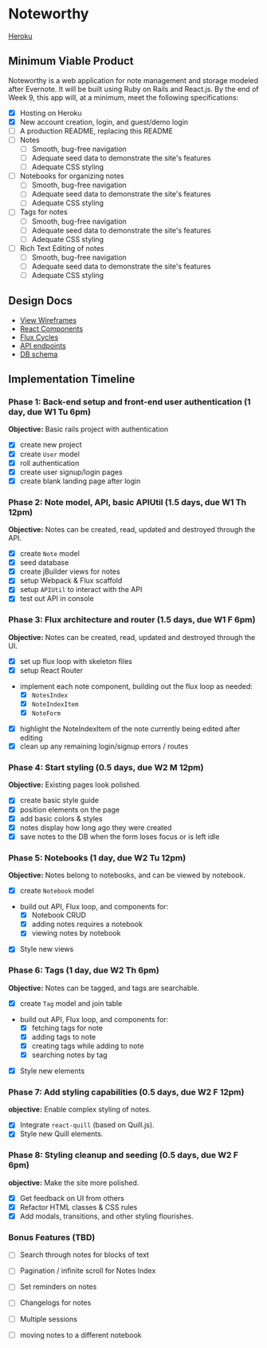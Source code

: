 # Noteworthy

[Heroku][heroku]

[heroku]: https://noteworthyapp.herokuapp.com

## Minimum Viable Product

Noteworthy is a web application for note management and storage modeled after Evernote. It will be built using Ruby on Rails and React.js.  By the end of Week 9, this app will, at a minimum, meet the following specifications:

- [X] Hosting on Heroku
- [X] New account creation, login, and guest/demo login
- [ ] A production README, replacing this README
- [ ] Notes
  - [ ] Smooth, bug-free navigation
  - [ ] Adequate seed data to demonstrate the site's features
  - [ ] Adequate CSS styling
- [ ] Notebooks for organizing notes
  - [ ] Smooth, bug-free navigation
  - [ ] Adequate seed data to demonstrate the site's features
  - [ ] Adequate CSS styling
- [ ] Tags for notes
  - [ ] Smooth, bug-free navigation
  - [ ] Adequate seed data to demonstrate the site's features
  - [ ] Adequate CSS styling
- [ ] Rich Text Editing of notes
  - [ ] Smooth, bug-free navigation
  - [ ] Adequate seed data to demonstrate the site's features
  - [ ] Adequate CSS styling

## Design Docs
* [View Wireframes][views]
* [React Components][components]
* [Flux Cycles][flux-cycles]
* [API endpoints][api-endpoints]
* [DB schema][schema]

[views]: docs/views.md
[components]: docs/components.md
[flux-cycles]: docs/flux-cycles.md
[api-endpoints]: docs/api-endpoints.md
[schema]: docs/schema.md

## Implementation Timeline

### Phase 1: Back-end setup and front-end user authentication (1 day, due W1 Tu 6pm)

**Objective:** Basic rails project with authentication

- [X] create new project
- [X] create `User` model
- [X] roll authentication
- [X] create user signup/login pages
- [X] create blank landing page after login

### Phase 2: Note model, API, basic APIUtil (1.5 days, due W1 Th 12pm)

**Objective:** Notes can be created, read, updated and destroyed through
the API.

- [X] create `Note` model
- [X] seed database
- [X] create jBuilder views for notes
- [X] setup Webpack & Flux scaffold
- [X] setup `APIUtil` to interact with the API
- [X] test out API in console

### Phase 3: Flux architecture and router (1.5 days, due W1 F 6pm)

**Objective:** Notes can be created, read, updated and destroyed through the
UI.

- [X] set up flux loop with skeleton files
- [X] setup React Router
- implement each note component, building out the flux loop as needed:
  - [X] `NotesIndex`
  - [X] `NoteIndexItem`
  - [X] `NoteForm`
- [X] highlight the NoteIndexItem of the note currently being edited
after editing
- [X] clean up any remaining login/signup errors / routes

### Phase 4: Start styling (0.5 days, due W2 M 12pm)

**Objective:** Existing pages look polished.

- [X] create basic style guide
- [X] position elements on the page
- [X] add basic colors & styles
- [X] notes display how long ago they were created
- [X] save notes to the DB when the form loses focus or is left idle

### Phase 5: Notebooks (1 day, due W2 Tu 12pm)

**Objective:** Notes belong to notebooks, and can be viewed by notebook.

- [X] create `Notebook` model
- build out API, Flux loop, and components for:
  - [X] Notebook CRUD
  - [X] adding notes requires a notebook
  - [X] viewing notes by notebook
- [X] Style new views

### Phase 6: Tags (1 day, due W2 Th 6pm)

**Objective:** Notes can be tagged, and tags are searchable.

- [X] create `Tag` model and join table
- build out API, Flux loop, and components for:
  - [X] fetching tags for note
  - [X] adding tags to note
  - [X] creating tags while adding to note
  - [X] searching notes by tag
- [X] Style new elements

### Phase 7: Add styling capabilities (0.5 days, due W2 F 12pm)

**objective:** Enable complex styling of notes.

- [X] Integrate `react-quill` (based on Quill.js).
- [X] Style new Quill elements.

### Phase 8: Styling cleanup and seeding (0.5 days, due W2 F 6pm)

**objective:** Make the site more polished.

- [X] Get feedback on UI from others
- [X] Refactor HTML classes & CSS rules
- [X] Add modals, transitions, and other styling flourishes.

### Bonus Features (TBD)
- [ ] Search through notes for blocks of text
- [ ] Pagination / infinite scroll for Notes Index
- [ ] Set reminders on notes
- [ ] Changelogs for notes
- [ ] Multiple sessions
- [ ] moving notes to a different notebook


[phase-one]: docs/phases/phase1.md
[phase-two]: docs/phases/phase2.md
[phase-three]: docs/phases/phase3.md
[phase-four]: docs/phases/phase4.md
